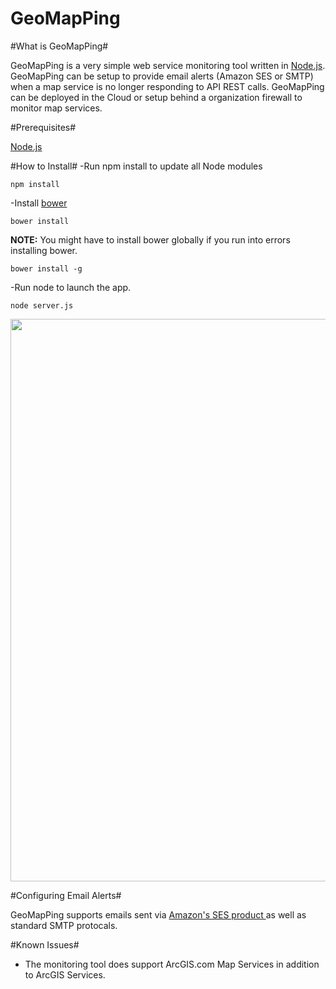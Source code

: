 GeoMapPing
==========

#What is GeoMapPing#

GeoMapPing is a very simple web service monitoring tool written in <a href="http://nodejs.org">Node.js</a>.  GeoMapPing can be setup to provide email alerts (Amazon SES or SMTP) when a map service is no longer responding to API REST calls.  GeoMapPing can be deployed in the Cloud or setup behind a organization firewall to monitor map services.  

#Prerequisites#

<a href="http://nodejs.org/download/">Node.js</a>


#How to Install#
-Run npm install to update all Node modules

```
npm install
```

-Install <a href="https://github.com/bower/bower">bower</a>

```
bower install
```

<B>NOTE:</B> You might have to install bower globally if you run into errors installing bower.

```
bower install -g
```

-Run node to launch the app.

```
node server.js
```

<img src="http://geopublic.s3.amazonaws.com/GeoMapPing_Landing.png" width="900px"/>

#Configuring Email Alerts#

GeoMapPing supports emails sent via <a href="http://aws.amazon.com/ses/">Amazon's SES product </a> as well as standard SMTP protocals.

#Known Issues#
- The monitoring tool does support ArcGIS.com Map Services in addition to ArcGIS Services.  
